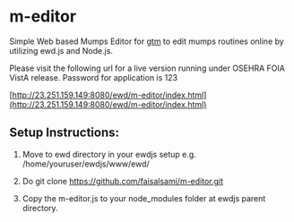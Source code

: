 # m-editor

 Simple Web based Mumps Editor for [gtm](http://www.fisglobal.com/products-technologyplatforms-gtm) to edit mumps routines online by utilizing ewd.js and Node.js.
 
 Please visit the following url for a live version running under OSEHRA FOIA VistA release. Password for application is 123
 
 [http://23.251.159.149:8080/ewd/m-editor/index.html](http://23.251.159.149:8080/ewd/m-editor/index.html)
 
## Setup Instructions:
 
 1) Move to ewd directory in your ewdjs setup e.g. /home/youruser/ewdjs/www/ewd/
 
 2) Do git clone https://github.com/faisalsami/m-editor.git
 
 3) Copy the m-editor.js to your node_modules folder at ewdjs parent directory.